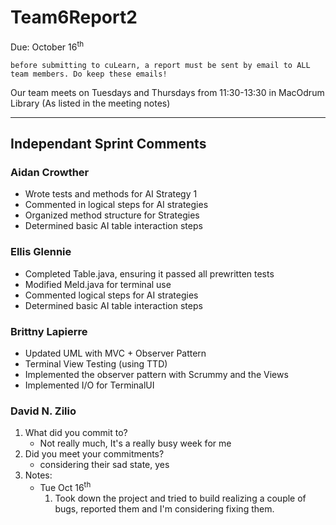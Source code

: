 # Team6Report2

Due: October 16<sup>th</sup>

    before submitting to cuLearn, a report must be sent by email to ALL team members. Do keep these emails!

Our team meets on Tuesdays and Thursdays from 11:30-13:30 in MacOdrum Library (As listed in the meeting notes)

---

## Independant Sprint Comments

### Aidan Crowther
* Wrote tests and methods for AI Strategy 1
* Commented in logical steps for AI strategies
* Organized method structure for Strategies
* Determined basic AI table interaction steps

### Ellis Glennie
* Completed Table.java, ensuring it passed all prewritten tests
* Modified Meld.java for terminal use
* Commented logical steps for AI strategies
* Determined basic AI table interaction steps

### Brittny Lapierre
* Updated UML with MVC + Observer Pattern 
* Terminal View Testing (using TTD)
* Implemented the observer pattern with Scrummy and the Views
* Implemented I/O for TerminalUI

### David N. Zilio
1. What did you commit to?
    * Not really much, It's a really busy week for me
2. Did you meet your commitments?
    * considering their sad state, yes
3. Notes:
    * Tue Oct 16<sup>th</sup>
      1. Took down the project and tried to build realizing a couple of bugs, reported them and I'm considering fixing them.